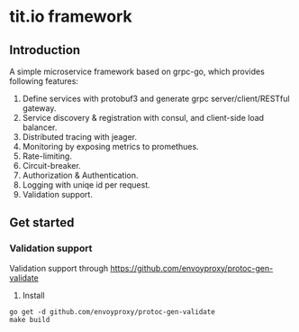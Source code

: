 # tit.io framework 
## Introduction

  A simple microservice framework based on grpc-go, which provides following features:

  1. Define services with protobuf3 and generate grpc server/client/RESTful gateway.
  2. Service discovery & registration with consul, and client-side load balancer.
  3. Distributed tracing with jeager.
  4. Monitoring by exposing metrics to promethues.
  5. Rate-limiting.
  6. Circuit-breaker.
  7. Authorization & Authentication.
  8. Logging with uniqe id per request.
  9. Validation support.

## Get started

### Validation support
Validation support through https://github.com/envoyproxy/protoc-gen-validate

  1. Install
  ```
  go get -d github.com/envoyproxy/protoc-gen-validate
  make build
  ```

